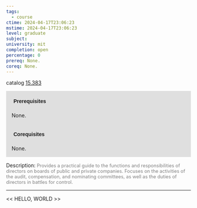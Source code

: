 ```yaml
---
tags:
  - course
ctime: 2024-04-17T23:06:23
mstime: 2024-04-17T23:06:23
level: graduate
subject: 
university: mit
completion: open
percentage: 0
prereq: None.
coreq: None.
---
```


catalog [15.383](http://student.mit.edu/catalog/m15b.html#15.383)

<span style="display: block; padding: 15px; background-color: rgb(100, 100, 100, 0.2);"><font id="m_prereq1122_0" style="display: block; font-family: Arial, sans-serif; font-weight: bold; padding: 5px">Prerequisites</font><br><span id="prereq1122_0">None.</span></span>
<span style="display: block; padding: 15px; background-color: rgb(100, 100, 100, 0.2);"><font id="m_coreq1122_0" style="display: block; font-family: Arial, sans-serif; font-weight: bold; padding: 5px">Corequisites</font><br><span id="coreq1122_0">None.</span></span>

<font style="">Description:</font>
<font style="color: grey; font-size: 0.8rem;">Provides a practical guide to the functions and responsibilities of directors on boards of public and private companies. Focuses on the activities of the audit, compensation, and nominating committees, as well as the duties of directors in battles for control.</font>



---

<< HELLO, WORLD >>
